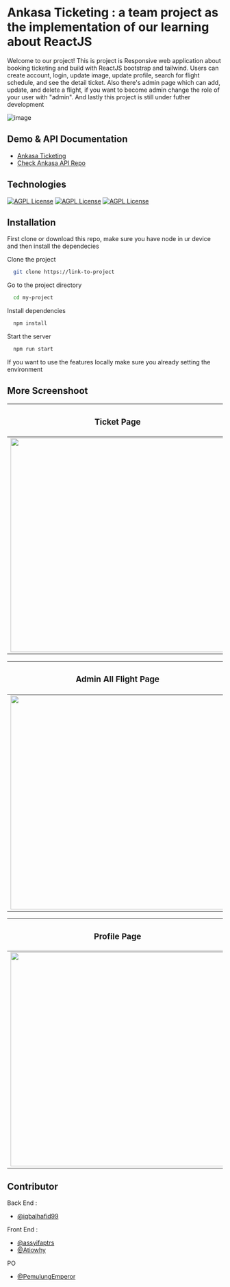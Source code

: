 # Ankasa Ticketing : a team project as the implementation of our learning about ReactJS
Welcome to our project! This is project is Responsive web application about booking ticketing and build with ReactJS bootstrap and tailwind. Users can create account, login, update image, update profile, search for flight schedule, and see the detail ticket. Also there's admin page which can add, update, and delete a flight, if you want to become admin change the role of your user with "admin". And lastly this project is still under futher development


![image](https://github.com/PemulungEmperor/ankasa_ticketing/assets/76174871/b2934f89-19ec-499a-9621-d070ff196327)


## Demo & API Documentation
  
  - [Ankasa Ticketing]([https://github.com/matiassingers/awesome-readme](https://ankasa-ticketing.vercel.app/login))
  - [Check Ankasa API Repo](https://github.com/PemulungEmperor/ankasa_collab_team2_api)

## Technologies

[![AGPL License](https://img.shields.io/badge/Bootstrap-563D7C?style=for-the-badge&logo=bootstrap&logoColor=white)](http://www.gnu.org/licenses/agpl-3.0)
[![AGPL License](https://img.shields.io/badge/React-20232A?style=for-the-badge&logo=react&logoColor=61DAFB)](http://www.gnu.org/licenses/agpl-3.0)
[![AGPL License](https://img.shields.io/badge/Tailwind_CSS-38B2AC?style=for-the-badge&logo=tailwind-css&logoColor=white)](http://www.gnu.org/licenses/agpl-3.0)


## Installation

First clone or download this repo, make sure you have node in ur device and then install the dependecies

Clone the project

```bash
  git clone https://link-to-project
```

Go to the project directory

```bash
  cd my-project
```

Install dependencies

```bash
  npm install
```

Start the server

```bash
  npm run start
```
If you want to use the features locally make sure you already setting the environment
    
## More Screenshoot

| <h3>Ticket Page</h3>  | <h3>Change Image Profile</h3> |
| ------------- | ------------- |
| <img align="center" width="500" src="https://res.cloudinary.com/dwc1snd78/image/upload/v1689249481/readmegithubpurpose/screencapture-ankasa-ticketing-vercel-app-ticket-detail-1-2023-07-13-18_56_37_wrfjfp.png">   | <img align="center" width="500" src="https://res.cloudinary.com/dwc1snd78/image/upload/v1689249479/readmegithubpurpose/screencapture-ankasa-ticketing-vercel-app-profile-edit-16-2023-07-13-18_54_48_nkannx.png">   |

| <h3>Admin All Flight Page</h3>  | <h3>Search Page</h3> |
| ------------- | ------------- |
| <img align="center" width="500" src="https://res.cloudinary.com/dwc1snd78/image/upload/v1689249480/readmegithubpurpose/screencapture-ankasa-ticketing-vercel-app-profile-admin-5-2023-07-13-18_53_25_ea3a0k.png">   | <img align="center" width="500" src="https://res.cloudinary.com/dwc1snd78/image/upload/v1689249480/readmegithubpurpose/screencapture-ankasa-ticketing-vercel-app-search-result-2023-07-13-18_53_13_prtfdf.png">   |

| <h3>Profile Page</h3>  | <h3>Ticket Detail Page</h3> |
| ------------- | ------------- |
| <img align="center" width="500" src="https://res.cloudinary.com/dwc1snd78/image/upload/v1689249480/readmegithubpurpose/screencapture-ankasa-ticketing-vercel-app-booking-1-2023-07-13-18_56_24_uiuiar.png">   | <img align="center" width="500" src="https://res.cloudinary.com/dwc1snd78/image/upload/v1689249480/readmegithubpurpose/screencapture-ankasa-ticketing-vercel-app-flight-2023-07-13-18_56_08_iwai9p.png">   |


## Contributor

Back End : 
- [@iqbalhafid99](https://github.com/iqbalhafid99) 

Front End :
- [@assyifaptrs](https://github.com/assyifaptrs)
- [@Atiowhy](https://github.com/Atiowhy) 

PO 
- [@PemulungEmperor](https://github.com/PemulungEmperor) 





